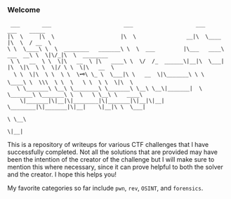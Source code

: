 ### Welcome

```
 ___       ___                       ___                    ___                ___    _____
|\  \     |\  \                     |\  \                __|\  \____          |\  \  / __  \
\ \  \____\ \  \  ________   _______\ \  \  ___         |\___   ____\  ___  __\ \  \|\/_|\  \  ________
 \ \   __  \ \  \|\   __  \ |\   ____\ \  \/  /_  ______\|__|\  \___| |\  \|\  \ \  \|/ \ \  \|\   __  \
  \ \  \|\  \ \  \ \  \🗝\ \_ \  \___|\ \   __  \|\_______\ \ \  \____\ \  \\\  \ \  \   \ \  \ \  \|\  \
   \ \_______\ \__\ \________\ \_______\ \__\ \__\|_______|  \ \_______\ \_______\ \  \   \ \__\ \   ____\
    \|_______|\|__|\|________|\|_______|\|__|\|__|            \________|\|_______|\|__|    \|__|\ \  \___|
                                                                                                 \ \__\
                                                                                                  \|__|
```

This is a repository of writeups for various CTF challenges that I have successfully completed. Not all the solutions that are provided may have been the intention of the creator of the challenge but I will make sure to mention this where necessary, since it can prove helpful to both the solver and the creator. I hope this helps you!

My favorite categories so far include `pwn`, `rev`, `OSINT`, and `forensics`.

